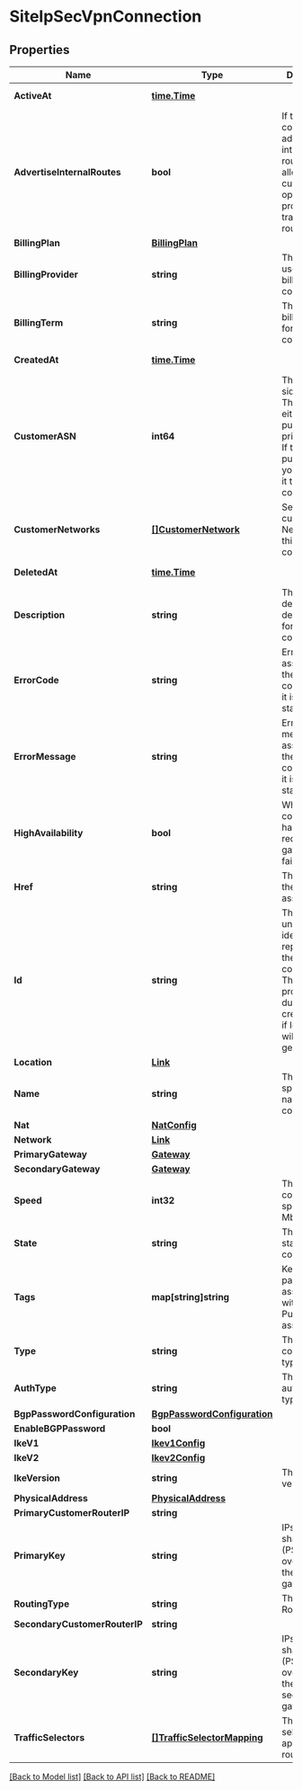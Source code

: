 # SiteIpSecVpnConnection

## Properties

Name | Type | Description | Notes
------------ | ------------- | ------------- | -------------
**ActiveAt** | [**time.Time**](time.Time.md) |  | [optional] [readonly] 
**AdvertiseInternalRoutes** | **bool** | If the connection is advertising internal routes, which allows the customer the option of probing and tracing these routes. | [optional] 
**BillingPlan** | [**BillingPlan**](BillingPlan.md) |  | [optional] 
**BillingProvider** | **string** | The provider used for billing this connection. | [optional] [readonly] 
**BillingTerm** | **string** | The licensed billing term for the connection. | 
**CreatedAt** | [**time.Time**](time.Time.md) |  | [optional] [readonly] 
**CustomerASN** | **int64** | The customer side ASN. This can either be a public or private ASN. If this is a public ASN, you must own it to prevent conflicts. | [optional] 
**CustomerNetworks** | [**[]CustomerNetwork**](CustomerNetwork.md) | Set of customer Networks for this connection. | [optional] 
**DeletedAt** | [**time.Time**](time.Time.md) |  | [optional] [readonly] 
**Description** | **string** | The user defined description for the connection. | [optional] 
**ErrorCode** | **string** | Error Code assigned to the connection if it is an error state. | [optional] [readonly] 
**ErrorMessage** | **string** | Error message assigned to the connection if it is an error state. | [optional] [readonly] 
**HighAvailability** | **bool** | Whether this connection has redundant gateways for failover. | 
**Href** | **string** | The URI of the Pureport asset. | [optional] [readonly] 
**Id** | **string** | The id is a unique identifier representing the connection. This can be provided during creation, but if left empty, will be generated. | [optional] 
**Location** | [**Link**](Link.md) |  | 
**Name** | **string** | The user specified name for the connection. | 
**Nat** | [**NatConfig**](NATConfig.md) |  | [optional] 
**Network** | [**Link**](Link.md) |  | [optional] 
**PrimaryGateway** | [**Gateway**](Gateway.md) |  | [optional] 
**SecondaryGateway** | [**Gateway**](Gateway.md) |  | [optional] 
**Speed** | **int32** | The connection speed in Mbps. | 
**State** | **string** | The current state of the connection. | [optional] [readonly] 
**Tags** | **map[string]string** | Key-value pairs to associate with the Pureport asset. | [optional] 
**Type** | **string** | The connection type. | 
**AuthType** | **string** | The authentication type. | 
**BgpPasswordConfiguration** | [**BgpPasswordConfiguration**](BGPPasswordConfiguration.md) |  | [optional] 
**EnableBGPPassword** | **bool** |  | [optional] 
**IkeV1** | [**Ikev1Config**](IKEV1Config.md) |  | [optional] 
**IkeV2** | [**Ikev2Config**](IKEV2Config.md) |  | [optional] 
**IkeVersion** | **string** | The IKE version. | 
**PhysicalAddress** | [**PhysicalAddress**](PhysicalAddress.md) |  | [optional] 
**PrimaryCustomerRouterIP** | **string** |  | 
**PrimaryKey** | **string** | IPsec pre-shared key (PSK) override for the primary gateway. | [optional] 
**RoutingType** | **string** | The VPN Routing Type. | 
**SecondaryCustomerRouterIP** | **string** |  | [optional] 
**SecondaryKey** | **string** | IPsec pre-shared key (PSK) override for the secondary gateway. | [optional] 
**TrafficSelectors** | [**[]TrafficSelectorMapping**](TrafficSelectorMapping.md) | The traffic selectors to apply for routing. | [optional] 

[[Back to Model list]](../README.md#documentation-for-models) [[Back to API list]](../README.md#documentation-for-api-endpoints) [[Back to README]](../README.md)



